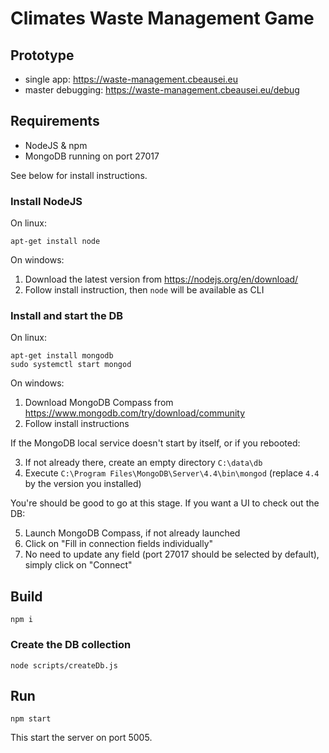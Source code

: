 # Climates Waste Management Game

## Prototype

* single app: https://waste-management.cbeausei.eu
* master debugging: https://waste-management.cbeausei.eu/debug

## Requirements

* NodeJS & npm
* MongoDB running on port 27017

See below for install instructions.

### Install NodeJS

On linux:

```
apt-get install node
```

On windows:

1. Download the latest version from https://nodejs.org/en/download/
2. Follow install instruction, then `node` will be available as CLI

### Install and start the DB

On linux:

```
apt-get install mongodb
sudo systemctl start mongod
```

On windows:

1. Download MongoDB Compass from https://www.mongodb.com/try/download/community
2. Follow install instructions

If the MongoDB local service doesn't start by itself, or if you rebooted:

3. If not already there, create an empty directory `C:\data\db`
4. Execute `C:\Program Files\MongoDB\Server\4.4\bin\mongod` (replace `4.4` by the version you installed)

You're should be good to go at this stage. If you want a UI to check out the DB:

5. Launch MongoDB Compass, if not already launched
6. Click on "Fill in connection fields individually"
7. No need to update any field (port 27017 should be selected by default), simply click on "Connect"

## Build

```
npm i
```

### Create the DB collection

```
node scripts/createDb.js
```

## Run

```
npm start
```

This start the server on port 5005.